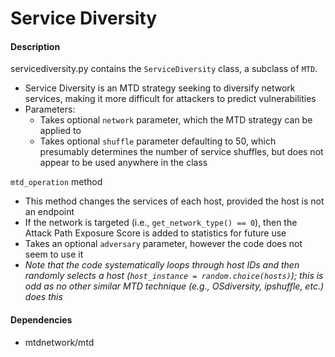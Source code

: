 # Service Diversity

#### Description
servicediversity.py contains the `ServiceDiversity` class, a subclass of `MTD`.

- Service Diversity is an MTD strategy seeking to diversify network services, making it more difficult for attackers to predict vulnerabilities
- Parameters:
    - Takes optional `network` parameter, which the MTD strategy can be applied to
    - Takes optional `shuffle` parameter defaulting to 50, which presumably determines the number of service shuffles, but does not appear to be used anywhere in the class


`mtd_operation` method

- This method changes the services of each host, provided the host is not an endpoint
- If the network is targeted (i.e., `get_network_type() == 0`), then the Attack Path Exposure Score is added to statistics for future use
- Takes an optional `adversary` parameter, however the code does not seem to use it
- *Note that the code systematically loops through host IDs and then randomly selects a host (`host_instance = random.choice(hosts)`); this is odd as no other similar MTD technique (e.g., OSdiversity, ipshuffle, etc.) does this*

#### Dependencies
- mtdnetwork/mtd



